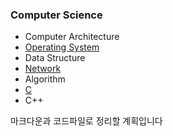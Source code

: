 ### Computer Science

* Computer Architecture
* [Operating System](https://github.com/baelanche/Computer_science/tree/master/Operating_System)
* Data Structure
* [Network](https://github.com/baelanche/Computer_Science/tree/master/Network)
* Algorithm
* [C](https://github.com/baelanche/Computer_science/tree/master/C_language)
* C++

마크다운과 코드파일로 정리할 계획입니다
